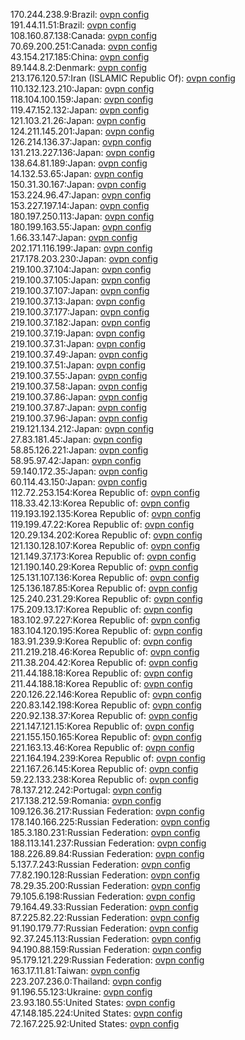 170.244.238.9:Brazil: [ovpn config](vpn/170_244_238_9.ovpn)  
191.44.11.51:Brazil: [ovpn config](vpn/191_44_11_51.ovpn)  
108.160.87.138:Canada: [ovpn config](vpn/108_160_87_138.ovpn)  
70.69.200.251:Canada: [ovpn config](vpn/70_69_200_251.ovpn)  
43.154.217.185:China: [ovpn config](vpn/43_154_217_185.ovpn)  
89.144.8.2:Denmark: [ovpn config](vpn/89_144_8_2.ovpn)  
213.176.120.57:Iran (ISLAMIC Republic Of): [ovpn config](vpn/213_176_120_57.ovpn)  
110.132.123.210:Japan: [ovpn config](vpn/110_132_123_210.ovpn)  
118.104.100.159:Japan: [ovpn config](vpn/118_104_100_159.ovpn)  
119.47.152.132:Japan: [ovpn config](vpn/119_47_152_132.ovpn)  
121.103.21.26:Japan: [ovpn config](vpn/121_103_21_26.ovpn)  
124.211.145.201:Japan: [ovpn config](vpn/124_211_145_201.ovpn)  
126.214.136.37:Japan: [ovpn config](vpn/126_214_136_37.ovpn)  
131.213.227.136:Japan: [ovpn config](vpn/131_213_227_136.ovpn)  
138.64.81.189:Japan: [ovpn config](vpn/138_64_81_189.ovpn)  
14.132.53.65:Japan: [ovpn config](vpn/14_132_53_65.ovpn)  
150.31.30.167:Japan: [ovpn config](vpn/150_31_30_167.ovpn)  
153.224.96.47:Japan: [ovpn config](vpn/153_224_96_47.ovpn)  
153.227.197.14:Japan: [ovpn config](vpn/153_227_197_14.ovpn)  
180.197.250.113:Japan: [ovpn config](vpn/180_197_250_113.ovpn)  
180.199.163.55:Japan: [ovpn config](vpn/180_199_163_55.ovpn)  
1.66.33.147:Japan: [ovpn config](vpn/1_66_33_147.ovpn)  
202.171.116.199:Japan: [ovpn config](vpn/202_171_116_199.ovpn)  
217.178.203.230:Japan: [ovpn config](vpn/217_178_203_230.ovpn)  
219.100.37.104:Japan: [ovpn config](vpn/219_100_37_104.ovpn)  
219.100.37.105:Japan: [ovpn config](vpn/219_100_37_105.ovpn)  
219.100.37.107:Japan: [ovpn config](vpn/219_100_37_107.ovpn)  
219.100.37.13:Japan: [ovpn config](vpn/219_100_37_13.ovpn)  
219.100.37.177:Japan: [ovpn config](vpn/219_100_37_177.ovpn)  
219.100.37.182:Japan: [ovpn config](vpn/219_100_37_182.ovpn)  
219.100.37.19:Japan: [ovpn config](vpn/219_100_37_19.ovpn)  
219.100.37.31:Japan: [ovpn config](vpn/219_100_37_31.ovpn)  
219.100.37.49:Japan: [ovpn config](vpn/219_100_37_49.ovpn)  
219.100.37.51:Japan: [ovpn config](vpn/219_100_37_51.ovpn)  
219.100.37.55:Japan: [ovpn config](vpn/219_100_37_55.ovpn)  
219.100.37.58:Japan: [ovpn config](vpn/219_100_37_58.ovpn)  
219.100.37.86:Japan: [ovpn config](vpn/219_100_37_86.ovpn)  
219.100.37.87:Japan: [ovpn config](vpn/219_100_37_87.ovpn)  
219.100.37.96:Japan: [ovpn config](vpn/219_100_37_96.ovpn)  
219.121.134.212:Japan: [ovpn config](vpn/219_121_134_212.ovpn)  
27.83.181.45:Japan: [ovpn config](vpn/27_83_181_45.ovpn)  
58.85.126.221:Japan: [ovpn config](vpn/58_85_126_221.ovpn)  
58.95.97.42:Japan: [ovpn config](vpn/58_95_97_42.ovpn)  
59.140.172.35:Japan: [ovpn config](vpn/59_140_172_35.ovpn)  
60.114.43.150:Japan: [ovpn config](vpn/60_114_43_150.ovpn)  
112.72.253.154:Korea Republic of: [ovpn config](vpn/112_72_253_154.ovpn)  
118.33.42.13:Korea Republic of: [ovpn config](vpn/118_33_42_13.ovpn)  
119.193.192.135:Korea Republic of: [ovpn config](vpn/119_193_192_135.ovpn)  
119.199.47.22:Korea Republic of: [ovpn config](vpn/119_199_47_22.ovpn)  
120.29.134.202:Korea Republic of: [ovpn config](vpn/120_29_134_202.ovpn)  
121.130.128.107:Korea Republic of: [ovpn config](vpn/121_130_128_107.ovpn)  
121.149.37.173:Korea Republic of: [ovpn config](vpn/121_149_37_173.ovpn)  
121.190.140.29:Korea Republic of: [ovpn config](vpn/121_190_140_29.ovpn)  
125.131.107.136:Korea Republic of: [ovpn config](vpn/125_131_107_136.ovpn)  
125.136.187.85:Korea Republic of: [ovpn config](vpn/125_136_187_85.ovpn)  
125.240.231.29:Korea Republic of: [ovpn config](vpn/125_240_231_29.ovpn)  
175.209.13.17:Korea Republic of: [ovpn config](vpn/175_209_13_17.ovpn)  
183.102.97.227:Korea Republic of: [ovpn config](vpn/183_102_97_227.ovpn)  
183.104.120.195:Korea Republic of: [ovpn config](vpn/183_104_120_195.ovpn)  
183.91.239.9:Korea Republic of: [ovpn config](vpn/183_91_239_9.ovpn)  
211.219.218.46:Korea Republic of: [ovpn config](vpn/211_219_218_46.ovpn)  
211.38.204.42:Korea Republic of: [ovpn config](vpn/211_38_204_42.ovpn)  
211.44.188.18:Korea Republic of: [ovpn config](vpn/211_44_188_18.ovpn)  
211.44.188.18:Korea Republic of: [ovpn config](vpn/211_44_188_18.ovpn)  
220.126.22.146:Korea Republic of: [ovpn config](vpn/220_126_22_146.ovpn)  
220.83.142.198:Korea Republic of: [ovpn config](vpn/220_83_142_198.ovpn)  
220.92.138.37:Korea Republic of: [ovpn config](vpn/220_92_138_37.ovpn)  
221.147.121.15:Korea Republic of: [ovpn config](vpn/221_147_121_15.ovpn)  
221.155.150.165:Korea Republic of: [ovpn config](vpn/221_155_150_165.ovpn)  
221.163.13.46:Korea Republic of: [ovpn config](vpn/221_163_13_46.ovpn)  
221.164.194.239:Korea Republic of: [ovpn config](vpn/221_164_194_239.ovpn)  
221.167.26.145:Korea Republic of: [ovpn config](vpn/221_167_26_145.ovpn)  
59.22.133.238:Korea Republic of: [ovpn config](vpn/59_22_133_238.ovpn)  
78.137.212.242:Portugal: [ovpn config](vpn/78_137_212_242.ovpn)  
217.138.212.59:Romania: [ovpn config](vpn/217_138_212_59.ovpn)  
109.126.36.217:Russian Federation: [ovpn config](vpn/109_126_36_217.ovpn)  
178.140.166.225:Russian Federation: [ovpn config](vpn/178_140_166_225.ovpn)  
185.3.180.231:Russian Federation: [ovpn config](vpn/185_3_180_231.ovpn)  
188.113.141.237:Russian Federation: [ovpn config](vpn/188_113_141_237.ovpn)  
188.226.89.84:Russian Federation: [ovpn config](vpn/188_226_89_84.ovpn)  
5.137.7.243:Russian Federation: [ovpn config](vpn/5_137_7_243.ovpn)  
77.82.190.128:Russian Federation: [ovpn config](vpn/77_82_190_128.ovpn)  
78.29.35.200:Russian Federation: [ovpn config](vpn/78_29_35_200.ovpn)  
79.105.6.198:Russian Federation: [ovpn config](vpn/79_105_6_198.ovpn)  
79.164.49.33:Russian Federation: [ovpn config](vpn/79_164_49_33.ovpn)  
87.225.82.22:Russian Federation: [ovpn config](vpn/87_225_82_22.ovpn)  
91.190.179.77:Russian Federation: [ovpn config](vpn/91_190_179_77.ovpn)  
92.37.245.113:Russian Federation: [ovpn config](vpn/92_37_245_113.ovpn)  
94.190.88.159:Russian Federation: [ovpn config](vpn/94_190_88_159.ovpn)  
95.179.121.229:Russian Federation: [ovpn config](vpn/95_179_121_229.ovpn)  
163.17.11.81:Taiwan: [ovpn config](vpn/163_17_11_81.ovpn)  
223.207.236.0:Thailand: [ovpn config](vpn/223_207_236_0.ovpn)  
91.196.55.123:Ukraine: [ovpn config](vpn/91_196_55_123.ovpn)  
23.93.180.55:United States: [ovpn config](vpn/23_93_180_55.ovpn)  
47.148.185.224:United States: [ovpn config](vpn/47_148_185_224.ovpn)  
72.167.225.92:United States: [ovpn config](vpn/72_167_225_92.ovpn)  
